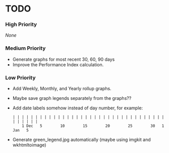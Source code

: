 # TODO

### High Priority
_None_

### Medium Priority
- Generate graphs for most recent 30, 60, 90 days
- Improve the Performance Index calculation.

### Low Priority
- Add Weekly, Monthly, and Yearly rollup graphs.
- Maybe save graph legends separately from the graphs??
- Add date labels somehow instead of day number, for example:

      | | | | | | | | | | | | | | | | | | | | | | | | | | | | | | | | | | | | | | | |
          1 Dec   5        10        15        20        25        30   1 Jan   5
- Generate green_legend.jpg automatically (maybe using imgkit and wkhtmltoimage)
